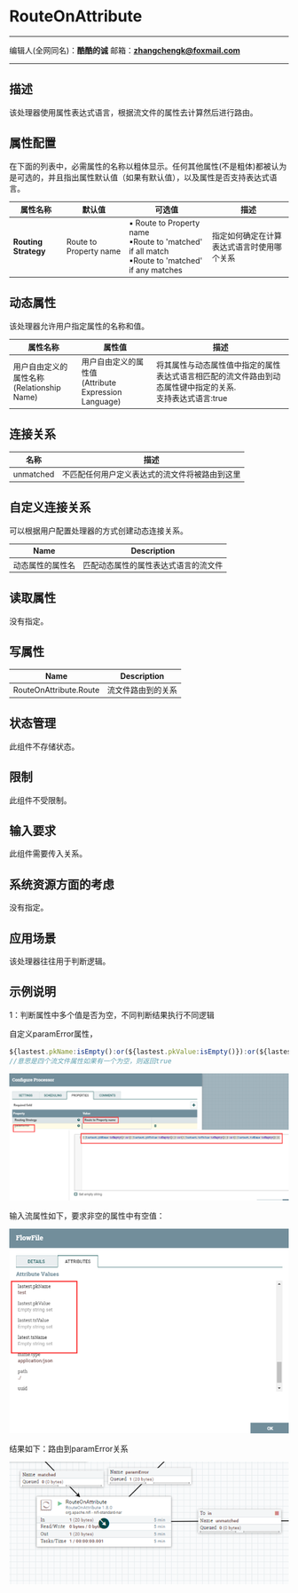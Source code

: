 # RouteOnAttribute
***
编辑人(全网同名)：__**酷酷的诚**__  邮箱：**zhangchengk@foxmail.com** 
***


## 描述

该处理器使用属性表达式语言，根据流文件的属性去计算然后进行路由。

## 属性配置

在下面的列表中，必需属性的名称以粗体显示。任何其他属性(不是粗体)都被认为是可选的，并且指出属性默认值（如果有默认值），以及属性是否支持表达式语言。

属性名称                 | 默认值                    | 可选值                                                                                               | 描述                   
-------------------- | ---------------------- | ------------------------------------------------------------------------------------------------- | ---------------------
**Routing Strategy** | Route to Property name | ▪ Route to Property name <br/> ▪Route to 'matched' if all match <br/> ▪Route to 'matched' if any matches  | 指定如何确定在计算表达式语言时使用哪个关系                                                                                                                                                                              

## 动态属性

该处理器允许用户指定属性的名称和值。

属性名称                             | 属性值                                         | 描述                                                       
-------------------------------- | ------------------------------------------- | ---------------------------------------------------------
用户自由定义的属性名称<br>(Relationship Name)| 用户自由定义的属性值<br>(Attribute Expression Language)| 将其属性与动态属性值中指定的属性表达式语言相匹配的流文件路由到动态属性键中指定的关系.<br>支持表达式语言:true

## 连接关系

名称        | 描述                      
--------- | ------------------------
unmatched | 不匹配任何用户定义表达式的流文件将被路由到这里  

## 自定义连接关系

可以根据用户配置处理器的方式创建动态连接关系。

Name     | Description       
-------- | ------------------
动态属性的属性名 | 匹配动态属性的属性表达式语言的流文件

## 读取属性

没有指定。

## 写属性

Name                   | Description
---------------------- | -----------
RouteOnAttribute.Route | 流文件路由到的关系  

## 状态管理

此组件不存储状态。

## 限制

此组件不受限制。

## 输入要求

此组件需要传入关系。

## 系统资源方面的考虑

没有指定。

## 应用场景

该处理器往往用于判断逻辑。

## 示例说明

1：判断属性中多个值是否为空，不同判断结果执行不同逻辑

自定义paramError属性，
```js
${lastest.pkName:isEmpty():or(${lastest.pkValue:isEmpty()}):or(${lastest.tsValue:isEmpty()}):or(${lastest.tsName:isEmpty()})}
//意思是四个流文件属性如果有一个为空，则返回true
```

![](./image/processors/RouteOnAttribute/config.png)

输入流属性如下，要求非空的属性中有空值：

![](./image/processors/RouteOnAttribute/input.png)

结果如下：路由到paramError关系

![](./image/processors/RouteOnAttribute/result.png)

